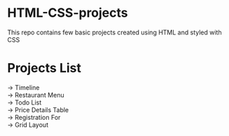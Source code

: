 # HTML-CSS-projects
This repo contains few basic projects created using HTML and styled with CSS
# Projects List
-> Timeline  
-> Restaurant Menu  
-> Todo List  
-> Price Details Table  
-> Registration For  
-> Grid Layout  



